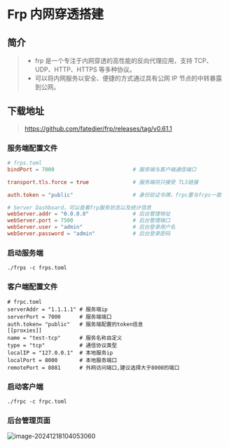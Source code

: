 # Frp 内网穿透搭建

## 简介

> - frp 是一个专注于内网穿透的高性能的反向代理应用，支持 TCP、UDP、HTTP、HTTPS 等多种协议。
> - 可以将内网服务以安全、便捷的方式通过具有公网 IP 节点的中转暴露到公网。

## 下载地址

> https://github.com/fatedier/frp/releases/tag/v0.61.1

### 服务端配置文件

```toml
# frps.toml
bindPort = 7000                         # 服务端与客户端通信端口

transport.tls.force = true              # 服务端将只接受 TLS链接

auth.token = "public"                   # 身份验证令牌，frpc要与frps一致

# Server Dashboard，可以查看frp服务状态以及统计信息
webServer.addr = "0.0.0.0"              # 后台管理地址
webServer.port = 7500                   # 后台管理端口
webServer.user = "admin"                # 后台登录用户名
webServer.password = "admin"            # 后台登录密码
```

### 启动服务端

```
./frps -c frps.toml
```

### 客户端配置文件

```
# frpc.toml
serverAddr = "1.1.1.1" # 服务端ip
serverPort = 7000      # 服务端端口
auth.token= "public"   # 服务端配置的token信息
[[proxies]]
name = "test-tcp"      # 服务名称自定义
type = "tcp"           # 通信协议类型
localIP = "127.0.0.1"  # 本地服务ip
localPort = 8000       # 本地服务端口
remotePort = 8081      # 外网访问端口,建议选择大于8000的端口
```

### 启动客户端

```
./frpc -c frpc.toml
```

### 后台管理页面

![image-20241218104053060](https://jruing-blogs.oss-cn-beijing.aliyuncs.com/blogs/image-20241218104053060.png)
